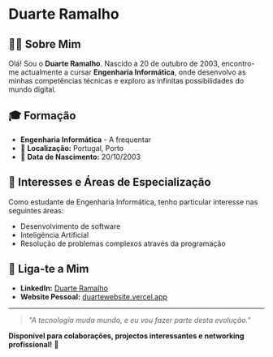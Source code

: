 # Duarte Ramalho

## 👨‍💻 Sobre Mim

Olá! Sou o **Duarte Ramalho**. Nascido a 20 de outubro de 2003, encontro-me actualmente a cursar **Engenharia Informática**, onde desenvolvo as minhas competências técnicas e exploro as infinitas possibilidades do mundo digital.

## 🎓 Formação

- **Engenharia Informática** - A frequentar
- 📍 **Localização:** Portugal, Porto
- 🎂 **Data de Nascimento:** 20/10/2003

## 🚀 Interesses e Áreas de Especialização

Como estudante de Engenharia Informática, tenho particular interesse nas seguintes áreas:
- Desenvolvimento de software
- Inteligência Artificial
- Resolução de problemas complexos através da programação

## 📱 Liga-te a Mim

- **LinkedIn:** [Duarte Ramalho](https://www.linkedin.com/in/duarte-ramalho-95ba35272/)
- **Website Pessoal:** [duartewebsite.vercel.app](https://duartewebsite.vercel.app/)

---

> *"A tecnologia muda mundo, e eu vou fazer parte desta evolução."*

**Disponível para colaborações, projectos interessantes e networking profissional!** 🌟